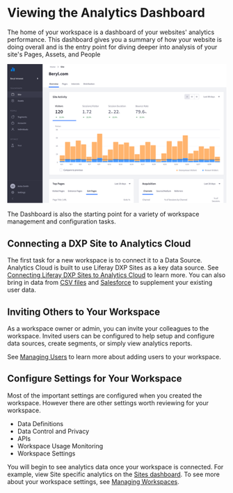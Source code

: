 # Viewing the Analytics Dashboard

The home of your workspace is a dashboard of your websites' analytics performance. This dashboard gives you a summary of how your website is doing overall and is the entry point for diving deeper into analysis of your site's Pages, Assets, and People

![The Analytics Dashboard presents an overview of your site's analytics data.](viewing-the-analytics-dashboard/images/01.png)

The Dashboard is also the starting point for a variety of workspace management and configuration tasks.

## Connecting a DXP Site to Analytics Cloud

The first task for a new workspace is to connect it to a Data Source. Analytics Cloud is built to use Liferay DXP Sites as a key data source. See [Connecting Liferay DXP Sites to Analytics Cloud](../connecting-data-sources/connecting-liferay-dxp-to-analytics-cloud.md) to learn more. You can also bring in data from [CSV files](../connecting-data-sources/adding-a-csv-data-source.md) and [Salesforce](../connecting-data-sources/adding-a-salesforce-data-source.md) to supplement your existing user data.

## Inviting Others to Your Workspace

As a workspace owner or admin, you can invite your colleagues to the workspace. Invited users can be configured to help setup and configure data sources, create segments, or simply view analytics reports.

See [Managing Users](../../workspace-settings/managing-users.md) to learn more about adding users to your workspace.

## Configure Settings for Your Workspace

Most of the important settings are configured when you created the workspace. However there are other settings worth reviewing for your workspace.

* Data Definitions
* Data Control and Privacy
* APIs
* Workspace Usage Monitoring
* Workspace Settings

You will begin to see analytics data once your workspace is connected. For example, view Site specific analytics on the [Sites dashboard](../../touchpoints/sites-dashboard.md). To see more about your workspace settings, see [Managing Workspaces](../../workspace-settings/managing-workspaces.md). 
